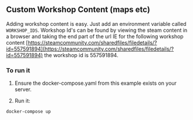 ## Custom Workshop Content (maps etc)

Adding workshop content is easy. Just add an environment variable called `WORKSHOP_IDS`. Workshop Id's can be found by viewing the steam content in a browser and taking the end part of the url IE for the following workshop content [https://steamcommunity.com/sharedfiles/filedetails/?id=557591894](https://steamcommunity.com/sharedfiles/filedetails/?id=557591894) the workshop id is 557591894.

### To run it 

1. Ensure the docker-compose.yaml from this example exists on your server.

2. Run it:

```bash
docker-compose up
```
